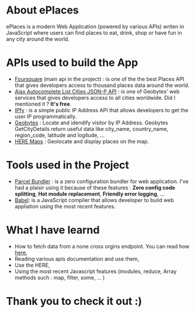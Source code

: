 # About ePlaces

ePlaces is a modern Web Application (powered by various APIs) writen in JavaScript where users can find places to eat, drink, shop or have fun in any city around the world.

# APIs used to build the App

- [Foursquare](https://developer.foursquare.com/) (main api in the project) : is one of the the best Places API that gives developers access to thousand places data around the world.
- [Ajax Autocomplete List Cities JSON-P API](http://geobytes.com/free-ajax-cities-jsonp-api/) : is one of Geobytes’ web services that gives developers access to all cities worldwide. Did I mentioned it ? **It's free**.
- [IPfy](https://www.ipify.org/) : is a simple public IP Address API that allows developers to get the user IP programmatically.
- [Geobytes](http://getcitydetails.geobytes.com/) : Locate and idendify visitor by IP Address. Geobytes GetCityDetails return useful data like city_name, country_name, region_code, latitude and logitude, ...
- [HERE Maps](https://developer.here.com/documentation/maps/topics/quick-start.html) : Geolocate and display places on the map.

# Tools used in the Project

- [Parcel Bundler](https://en.parceljs.org/) : is a zero configuration bundler for web application. I've had a plaisir using it because of these features : **Zero config code splitting**, **Hot module replacement**, **Friendly error logging**, ...
- [Babel](https://babeljs.io/): is a JavaScript compiler that allows developer to build web appliation using the most recent features.

# What I have learnd

- How to fetch data from a none cross orgins endpoint. You can read how [here](https://cors-anywhere.herokuapp.com/),
- Reading various apis documentation and use them,
- Use the HERE,
- Using the most recent Javascript features (modules, reduce, Array methods such : map, filter, some, ... )

# Thank you to check it out :)
